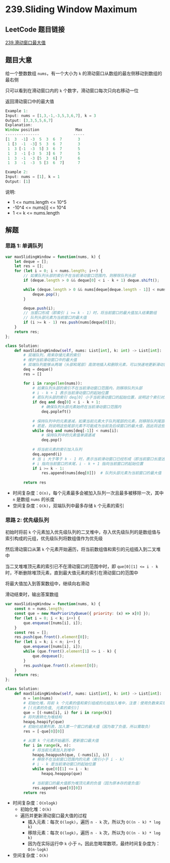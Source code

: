 # 239.Sliding Window Maximum

## LeetCode 题目链接

[239.滑动窗口最大值](https://leetcode.cn/problems/sliding-window-maximum/)

## 题目大意

给一个整数数组 `nums`，有一个大小为 `k` 的滑动窗口从数组的最左侧移动到数组的最右侧

只可以看到在滑动窗口内的 `k` 个数字，滑动窗口每次只向右移动一位

返回滑动窗口中的最大值

```js
Example 1:
Input: nums = [1,3,-1,-3,5,3,6,7], k = 3
Output: [3,3,5,5,6,7]
Explanation: 
Window position                Max
---------------               -----
[1  3  -1] -3  5  3  6  7       3
 1 [3  -1  -3] 5  3  6  7       3
 1  3 [-1  -3  5] 3  6  7       5
 1  3  -1 [-3  5  3] 6  7       5
 1  3  -1  -3 [5  3  6] 7       6
 1  3  -1  -3  5 [3  6  7]      7

Example 2:
Input: nums = [1], k = 1
Output: [1]
```

说明:
- 1 <= nums.length <= 10^5
- -10^4 <= nums[i] <= 10^4
- 1 <= k <= nums.length

## 解题

### 思路 1: 单调队列

```js
var maxSlidingWindow = function(nums, k) {
    let deque = [];
    let res = [];
    for (let i = 0; i < nums.length; i++) {
        // 如果队列头部的索引不在当前滑动窗口范围内，则移除队列头部
        if (deque.length > 0 && deque[0] < i - k + 1) deque.shift();

        while (deque.length > 0 && nums[deque[deque.length - 1]] < nums[i]) {
            deque.pop();
        }

        deque.push(i);
        // 当窗口形成（即索引 i >= k - 1）时，将当前窗口的最大值加入结果数组
        // 队列头部元素为当前窗口的最大值
        if (i >= k - 1) res.push(nums[deque[0]]);
    }
    return res;
};
```
```python
class Solution:
    def maxSlidingWindow(self, nums: List[int], k: int) -> List[int]:
        # 双端队列，用来存储元素的索引
        # 维护当前滑动窗口中的最大值
        # 双端队列能够从两端（头部和尾部）高效地插入和删除元素，可以快速地更新滑动窗口内的元素
        deq = deque()
        res = []

        for i in range(len(nums)):
            # 如果队列头部的索引不在当前滑动窗口范围内，则移除队列头部
            # i - k + 1 表示当前滑动窗口的起始位置
            # 若队列头部的索引 deq[0] 小于当前滑动窗口的起始位置，说明这个索引对应的元素已经不在当前窗口中，因此需要移除队列头部的元素
            if deq and deq[0] < i - k + 1:
                # 确保队列头部元素始终在当前滑动窗口范围内
                deq.popleft()
            
            # 保持队列中的元素递减，如果当前元素大于队列尾部的元素，则移除队列尾部的元素
            # 若是，则说明这些尾部元素不可能成为当前及后续窗口的最大值，因此将这些元素移除队列
            while deq and nums[deq[-1]] < nums[i]:
                # 保持队列中的元素值单调递减
                deq.pop()
            
            # 将当前元素的索引加入队列
            deq.append(i)
            # 当 i 大于等于 k - 1 时，表示当前滑动窗口已经形成（即当前窗口长度达到 k）
            # i 指向当前窗口的末尾，i - k + 1 指向当前窗口的起始位置
            if i >= k - 1:
                res.append(nums[deq[0]])  # 队列头部元素为当前窗口的最大值
        
        return res
```

- 时间复杂度：`O(n)`，每个元素最多会被加入队列一次且最多被移除一次，其中 `n` 是数组 `nums` 的长度
- 空间复杂度：`O(k)`，双端队列中最多存储 `k` 个元素的索引

### 思路 2: 优先级队列

初始时将前 `k` 个元素加入优先级队列的二叉堆中，存入优先级队列的是数组值与索引构成的元组，优先级队列将数组值作为优先级

然后滑动窗口从第 `k` 个元素开始遍历，将当前数组值和索引的元组插入到二叉堆中

当二叉堆堆顶元素的索引已不在滑动窗口的范围中时，即 `que[0][1] <= i - k` 时，不断删除堆顶元素，直到最大值元素的索引在滑动窗口的范围中

将最大值加入到答案数组中，继续向右滑动

滑动结束时，输出答案数组

```js
var maxSlidingWindow = function(nums, k) {
    const n = nums.length;
    const que = new MaxPriorityQueue({ priority: (x) => x[0] });
    for (let i = 0; i < k; i++) {
        que.enqueue([nums[i], i]);
    }
    const res = [];
    res.push(que.front().element[0]);
    for (let i = k; i < n; i++) {
        que.enqueue([nums[i], i]);
        while (que.front().element[1] <= i - k) {
            que.dequeue();
        }
        res.push(que.front().element[0]);
    }
    return res;
};
```
```python
class Solution:
    def maxSlidingWindow(self, nums: List[int], k: int) -> List[int]:
        n = len(nums)
        # 初始化堆，将前 k 个元素的值和索引组成的元组加入堆中，注意：使用负数来实现最大堆
        # [(元素的负值, 元素的索引)]
        que = [(-nums[i], i) for i in range(k)] 
        # 将列表转化为堆结构
        heapq.heapify(que)
        # 初始化结果列表，加入第一个窗口的最大值（因为取了负值，所以需取负）
        res = [-que[0][0]]

        # 从第 k 个元素开始遍历，更新窗口最大值
        for i in range(k, n):
            # 将当前元素加入到堆中
            heapq.heappush(que, (-nums[i], i))
            # 移除不在当前窗口范围内的元素（索引小于 i - k）
            # i - k 是当前滑动窗口的起始位置
            while que[0][1] <= i - k:
                heapq.heappop(que)
            
            # 当前窗口的最大值即为堆顶元素的负值（因为原本存的是负值）
            res.append(-que[0][0])
        return res
```

- 时间复杂度：`O(nlogk)`
  - 初始化堆：`O(k)`
  - 遍历并更新滑动窗口最大值的过程
    - 插入元素：每次 `O(logk)`，遍历 `n - k` 次，所以为 `O((n - k) * log k)`
    - 移除元素：每次 `O(logk)`，遍历 `n - k` 次，所以为 `O((n - k) * log k)`
    - 因为在实际运行中 `k` 小于 `n`，因此忽略常数项，最终时间复杂度为：`O(n⋅logk)`
- 空间复杂度：`O(k)`